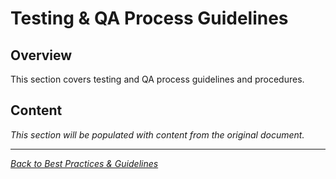 # Testing & QA Process Guidelines

## Overview

This section covers testing and QA process guidelines and procedures.

## Content

*This section will be populated with content from the original document.*

---

*[Back to Best Practices & Guidelines](index.md)*
